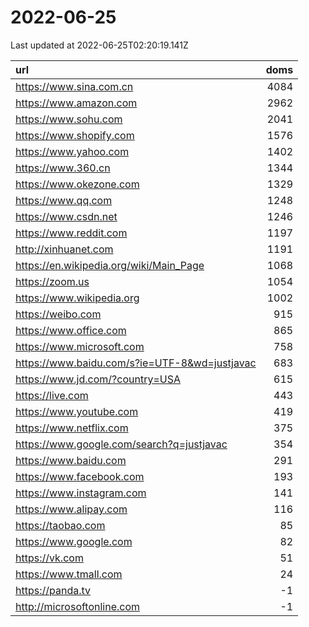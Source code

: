 # 2022-06-25

<!-- BEGIN -->
Last updated at 2022-06-25T02:20:19.141Z

url | doms
:- | -:
https://www.sina.com.cn | 4084
https://www.amazon.com | 2962
https://www.sohu.com | 2041
https://www.shopify.com | 1576
https://www.yahoo.com | 1402
https://www.360.cn | 1344
https://www.okezone.com | 1329
https://www.qq.com | 1248
https://www.csdn.net | 1246
https://www.reddit.com | 1197
http://xinhuanet.com | 1191
https://en.wikipedia.org/wiki/Main_Page | 1068
https://zoom.us | 1054
https://www.wikipedia.org | 1002
https://weibo.com | 915
https://www.office.com | 865
https://www.microsoft.com | 758
https://www.baidu.com/s?ie=UTF-8&wd=justjavac | 683
https://www.jd.com/?country=USA | 615
https://live.com | 443
https://www.youtube.com | 419
https://www.netflix.com | 375
https://www.google.com/search?q=justjavac | 354
https://www.baidu.com | 291
https://www.facebook.com | 193
https://www.instagram.com | 141
https://www.alipay.com | 116
https://taobao.com | 85
https://www.google.com | 82
https://vk.com | 51
https://www.tmall.com | 24
https://panda.tv | -1
http://microsoftonline.com | -1
<!-- END -->
